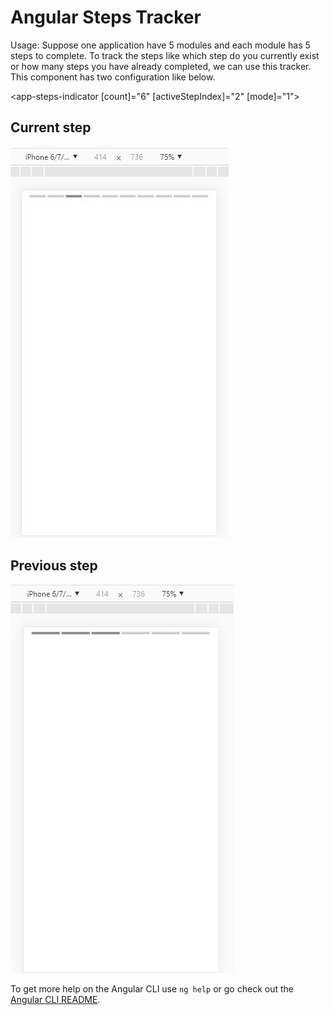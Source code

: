 # Angular Steps Tracker

Usage:
Suppose one application have 5 modules and each module has 5 steps to complete. To track the steps like which step do you currently exist or how many steps you have already completed, we can use this tracker. This component has two configuration like below.

<app-steps-indicator [count]="6" [activeStepIndex]="2" [mode]="1"></app-steps-indicator>

## Current step
<img src="https://github.com/ajayjaya/steps-tracker/blob/master/src/assets/images/current.JPG">

## Previous step
<img src="https://github.com/ajayjaya/steps-tracker/blob/master/src/assets/images/previous.JPG">

To get more help on the Angular CLI use `ng help` or go check out the [Angular CLI README](https://github.com/angular/angular-cli/blob/master/README.md).
